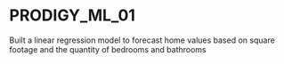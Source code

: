 # PRODIGY_ML_01
Built a linear regression model to forecast home values based on square footage and the quantity of bedrooms and bathrooms
